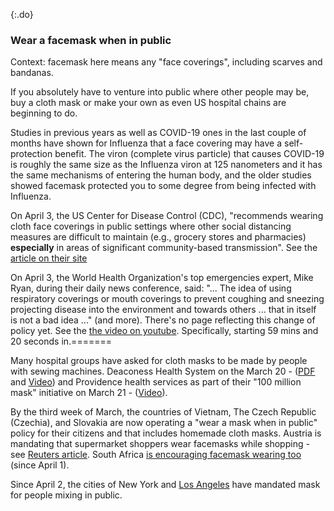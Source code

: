 {:.do}
### Wear a facemask when in public

Context: facemask here means any "face coverings", including scarves and bandanas.

If you absolutely have to venture into public where other people may be, buy a cloth mask or make
your own as even US hospital chains are beginning to do.

Studies in previous years as well as COVID-19 ones in the last couple of months have shown for
Influenza that a face covering may have a self-protection benefit.  The viron (complete virus
particle) that causes COVID-19 is roughly the same size as the Influenza viron at 125 nanometers and
it has the same mechanisms of entering the human body, and the older studies showed facemask
protected you to some degree from being infected with Influenza.

On April 3, the US Center for Disease Control (CDC), "recommends wearing cloth face coverings in
public settings where other social distancing measures are difficult to maintain (e.g., grocery
stores and pharmacies) **especially** in areas of significant community-based transmission". See the
[article on their site](https://www.cdc.gov/coronavirus/2019-ncov/prevent-getting-sick/cloth-face-cover.html)

On April 3, the World Health Organization's top emergencies expert, Mike Ryan, during their daily
news conference, said: "... The idea of using respiratory coverings or mouth coverings to prevent
coughing and sneezing projecting disease into the environment and towards others ... that in itself
is not a bad idea ..." (and more). There's no page reflecting this change of policy yet. See the
[the video on youtube](https://www.youtube.com/watch?v=eh5hTTRd2Zs). Specifically, starting 59 mins
and 20 seconds in.=======

Many hospital groups have asked for cloth masks to be made by people with sewing machines. Deaconess
Health System on the March 20 -
([PDF](https://www.deaconess.com/How-to-make-a-Face-Mask/Documents-Mask/Mask-Information) and
[Video](https://youtu.be/9tBg0Os5FWQ)) and Providence health services as part of their "100 million
mask" initiative on March 21 - ([Video](https://vimeo.com/399324367/13cd93f150)).

By the third week of March, the countries of Vietnam, The Czech Republic (Czechia), and Slovakia are
now operating a "wear a mask when in public" policy for their citizens and that includes homemade
cloth masks. Austria is mandating that supermarket shoppers wear facemasks while shopping - see
[Reuters article](https://www.reuters.com/article/us-health-coronavirus-austria-masks/austrian-supermarkets-hand-out-face-masks-before-they-become-compulsory-idUSKBN21J5Y9).
South Africa [is encouraging facemask wearing too](https://www.dailymaverick.co.za/article/2020-04-01-the-great-mask-debate-policy-shifts-towards-masks-in-sa-and-elsewhere/)
(since April 1).

Since April 2, the cities of New York and [Los Angeles](https://twitter.com/ABC/status/1245670123823923200)
have mandated mask for people mixing in public.
